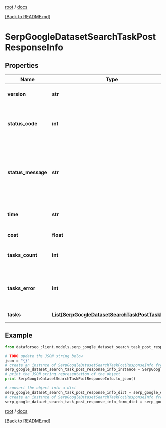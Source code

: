 [root](./../ "root") / [docs](./ "docs")

[[Back to README.md]](./../README.md "[Back to README.md]")

# SerpGoogleDatasetSearchTaskPostResponseInfo

## Properties

Name | Type | Description | Notes
------------ | ------------- | ------------- | -------------
**version** | **str** | the current version of the API | [optional]
**status_code** | **int** | general status code you can find the full list of the response codes here | [optional]
**status_message** | **str** | general informational message you can find the full list of general informational messages here | [optional]
**time** | **str** | total execution time, seconds | [optional]
**cost** | **float** | total tasks cost, USD | [optional]
**tasks_count** | **int** | the number of tasks in the tasks array | [optional]
**tasks_error** | **int** | the number of tasks in the tasks array returned with an error | [optional]
**tasks** | [**List[SerpGoogleDatasetSearchTaskPostTaskInfo]**](SerpGoogleDatasetSearchTaskPostTaskInfo.md) | array of tasks | [optional]

## Example

```python
from dataforseo_client.models.serp_google_dataset_search_task_post_response_info import SerpGoogleDatasetSearchTaskPostResponseInfo

# TODO update the JSON string below
json = "{}"
# create an instance of SerpGoogleDatasetSearchTaskPostResponseInfo from a JSON string
serp_google_dataset_search_task_post_response_info_instance = SerpGoogleDatasetSearchTaskPostResponseInfo.from_json(json)
# print the JSON string representation of the object
print SerpGoogleDatasetSearchTaskPostResponseInfo.to_json()

# convert the object into a dict
serp_google_dataset_search_task_post_response_info_dict = serp_google_dataset_search_task_post_response_info_instance.to_dict()
# create an instance of SerpGoogleDatasetSearchTaskPostResponseInfo from a dict
serp_google_dataset_search_task_post_response_info_form_dict = serp_google_dataset_search_task_post_response_info.from_dict(serp_google_dataset_search_task_post_response_info_dict)
```

  

[root](./../ "root") / [docs](./ "docs")

[[Back to README.md]](./../README.md "[Back to README.md]")